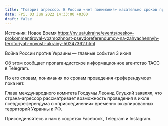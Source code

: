 ```yaml
---
title: "Говорит агрессор. В России «нет понимания» касательно сроков проведения «референдумов» на захваченных территориях Украины — Песков"
date: Fri, 03 Jun 2022 14:33:00 +0300
draft: false
---
```

Источник: Новое Время https://nv.ua/ukraine/events/peskov-prokommentiroval-vozmozhnost-psevdoreferendumov-na-zahvachennyh-territoriyah-novosti-ukrainy-50247362.html


Война России против Украины — главные события 3 июня

Об этом сообщает пропагандистское информационное агентство ТАСС в Telegram.

По его словам, понимания по срокам проведения «референдумов» пока нет.

 Глава международного комитета Госдумы Леонид Слуцкий заявлял, что страна-агрессор рассматривает возможность проведения в июле псевдореферендума о «присоединении» временно оккупированных территорий Украины к РФ.

Присоединяйтесь к нам в соцсетях Facebook, Telegram и Instagram.
